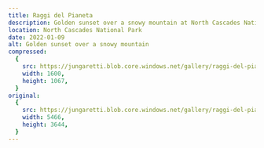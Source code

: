 ```yaml
---
title: Raggi del Pianeta
description: Golden sunset over a snowy mountain at North Cascades National Park
location: North Cascades National Park
date: 2022-01-09
alt: Golden sunset over a snowy mountain
compressed:
  {
    src: https://jungaretti.blob.core.windows.net/gallery/raggi-del-pianeta-preview.jpg,
    width: 1600,
    height: 1067,
  }
original:
  {
    src: https://jungaretti.blob.core.windows.net/gallery/raggi-del-pianeta.jpg,
    width: 5466,
    height: 3644,
  }
---
```

